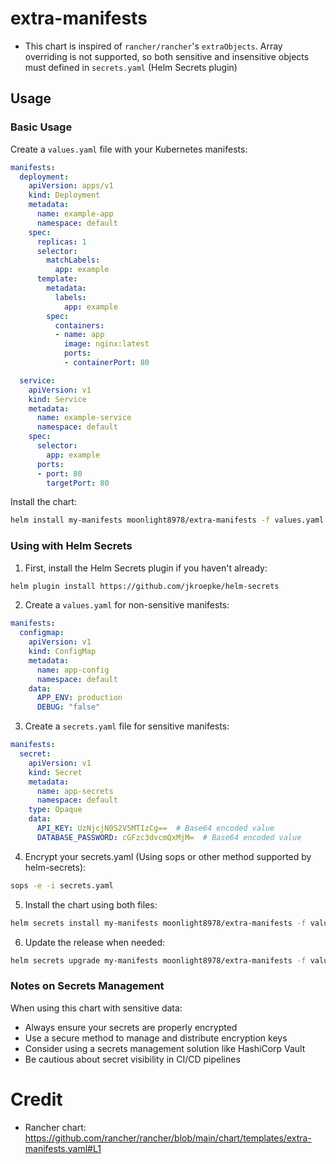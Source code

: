 # extra-manifests

- This chart is inspired of `rancher/rancher`'s `extraObjects`. Array overriding is not supported, so both sensitive and insensitive objects must defined in `secrets.yaml` (Helm Secrets plugin)

## Usage

### Basic Usage

Create a `values.yaml` file with your Kubernetes manifests:

```yaml
manifests:
  deployment:
    apiVersion: apps/v1
    kind: Deployment
    metadata:
      name: example-app
      namespace: default
    spec:
      replicas: 1
      selector:
        matchLabels:
          app: example
      template:
        metadata:
          labels:
            app: example
        spec:
          containers:
          - name: app
            image: nginx:latest
            ports:
            - containerPort: 80

  service:
    apiVersion: v1
    kind: Service
    metadata:
      name: example-service
      namespace: default
    spec:
      selector:
        app: example
      ports:
      - port: 80
        targetPort: 80
```

Install the chart:

```bash
helm install my-manifests moonlight8978/extra-manifests -f values.yaml
```

### Using with Helm Secrets

1. First, install the Helm Secrets plugin if you haven't already:

```bash
helm plugin install https://github.com/jkroepke/helm-secrets
```

2. Create a `values.yaml` for non-sensitive manifests:

```yaml
manifests:
  configmap:
    apiVersion: v1
    kind: ConfigMap
    metadata:
      name: app-config
      namespace: default
    data:
      APP_ENV: production
      DEBUG: "false"
```

3. Create a `secrets.yaml` file for sensitive manifests:

```yaml
manifests:
  secret:
    apiVersion: v1
    kind: Secret
    metadata:
      name: app-secrets
      namespace: default
    type: Opaque
    data:
      API_KEY: UzNjcjN0S2V5MTIzCg==  # Base64 encoded value
      DATABASE_PASSWORD: cGFzc3dvcmQxMjM=  # Base64 encoded value
```

4. Encrypt your secrets.yaml (Using sops or other method supported by helm-secrets):

```bash
sops -e -i secrets.yaml
```

5. Install the chart using both files:

```bash
helm secrets install my-manifests moonlight8978/extra-manifests -f values.yaml -f secrets.yaml
```

6. Update the release when needed:

```bash
helm secrets upgrade my-manifests moonlight8978/extra-manifests -f values.yaml -f secrets.yaml
```

### Notes on Secrets Management

When using this chart with sensitive data:
- Always ensure your secrets are properly encrypted
- Use a secure method to manage and distribute encryption keys
- Consider using a secrets management solution like HashiCorp Vault
- Be cautious about secret visibility in CI/CD pipelines

# Credit

- Rancher chart: https://github.com/rancher/rancher/blob/main/chart/templates/extra-manifests.yaml#L1
